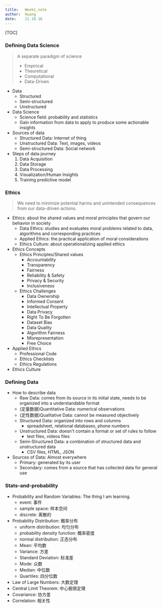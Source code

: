 ```yaml
---
title:   Week1_note
author:  Huang
date:    21.10.16
---
```


[TOC]

### Defining Data Science
> A separate paradigm of science
>
> * Empirical
> * Theoretical
> * Computational
> * Data-Driven

* Data
  * Structured
  * Semi-structured
  * Unstructured
* Data Science
  * Science field: probability and statistics
  * Gain information from data to apply to produce some actionable insights
* Sources of data
  * Structured Data: Internet of thing
  * Unstructured Data: Text, images, videos
  * Semi-structured Data: Social network
* Steps of data journey
  1. Data Acquisition
  2. Data Storage
  3. Data Processing
  4. Visualization/Human Insights
  5. Training predictive model

### Ethics
> We need to minimize potential harms and unintended consequences from our data-driven actions.

* Ethics: about the shared values and moral principles that govern our behavior in society
  * Data Ethics: studies and evaluates moral problems related to data, algorithms and corresponding practices
  * Applied Ethics: the practical application of moral considerations
  * Ethics Culture: about operationalizing applied ethics
* Ethics Concepts
  * Ethics Principles/Shared values
    * Accountability
    * Transparency
    * Fairness
    * Reliability & Safety
    * Privacy & Security
    * Inclusiveness
  * Ethics Challenges
    * Data Ownership  
    * Informed Consent
    * Intellectual Property
    * Data Privacy
    * Right To Be Forgotten
    * Dataset Bias
    * Data Quality
    * Algorithm Fairness
    * Misrepresentation
    * Free Choice
* Applied Ethics
  * Professional Code
  * Ethics Checklists
  * Ethics Regulations
* Ethics Culture

### Defining Data
* How to describe data
  * Raw Data: comes from its source in its initial state, needs to be organized into a understandable format
  * (定量数据)Quantitative Data: numerical observations
  * (定性数据)Qualitative Data: cannot be measured objectively
  * Structured Data: organized into rows and columns
    * spreadsheet, relational databases, phone numbers
  * Unstructured Data: doesn't contain a format or set of rules to follow
    * text files, videos files
  * Semi-Structured Data: a combination of structured data and unstructured data
    * CSV files, HTML, JSON 
* Sources of Data: Almost everywhere
  * Primary: generated by its user
  * Secondary: comes from a source that has collected data for general use
  
### Stats-and-probability
* Probability and Random Variables: The thing I am learning.
  * event: 事件
  * sample space: 样本空间
  * discrete: 离散的
* Probability Distribution: 概率分布
  * uniform distribution: 均匀分布
  * probability density function: 概率密度
  * normal distribution: 正态分布
  * Mean: 平均数
  * Variance: 方差
  * Standard Deviation: 标准差
  * Mode: 众数
  * Median: 中位数
  * Quartiles: 四分位数
* Law of Large Numbers: 大数定理
* Central Limit Theorem: 中心极限定理
* Covariance: 协方差
* Correlation: 相关性


